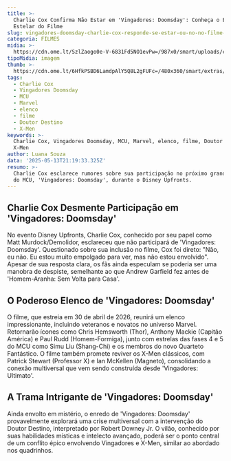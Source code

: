 ```yaml
---
title: >-
  Charlie Cox Confirma Não Estar em 'Vingadores: Doomsday': Conheça o Elenco
  Estelar do Filme
slug: vingadores-doomsday-charlie-cox-responde-se-estar-ou-no-no-filme-veja
categoria: FILMES
midia: >-
  https://cdn.ome.lt/SzlZaogo0e-V-6831Fd5NO1evPw=/987x0/smart/uploads/conteudo/fotos/Design_sem_nome_-_2025-05-08T215921.832_JwTELlL.png
tipoMidia: imagem
thumb: >-
  https://cdn.ome.lt/6HfkPSBD6LamdpAlY5Q8L2gFUFc=/480x360/smart/extras/conteudos/Design_sem_nome_-_2025-05-08T215921.832_m2qN5eM.png
tags:
  - Charlie Cox
  - Vingadores Doomsday
  - MCU
  - Marvel
  - elenco
  - filme
  - Doutor Destino
  - X-Men
keywords: >-
  Charlie Cox, Vingadores Doomsday, MCU, Marvel, elenco, filme, Doutor Destino,
  X-Men
author: Luana Souza
data: '2025-05-13T21:19:33.325Z'
resumo: >-
  Charlie Cox esclarece rumores sobre sua participação no próximo grande filme
  do MCU, 'Vingadores: Doomsday', durante o Disney Upfronts.
---
```


## Charlie Cox Desmente Participação em 'Vingadores: Doomsday'

<blockquote class="twitter-tweet"><a href="https://twitter.com/user/status/1922375478775546146"></a></blockquote>

No evento Disney Upfronts, Charlie Cox, conhecido por seu papel como Matt Murdock/Demolidor, esclareceu que não participará de 'Vingadores: Doomsday'. Questionado sobre sua inclusão no filme, Cox foi direto: "Não, eu não. Eu estou muito empolgado para ver, mas não estou envolvido". Apesar de sua resposta clara, os fãs ainda especulam se poderia ser uma manobra de despiste, semelhante ao que Andrew Garfield fez antes de 'Homem-Aranha: Sem Volta para Casa'.

## O Poderoso Elenco de 'Vingadores: Doomsday'

O filme, que estreia em 30 de abril de 2026, reunirá um elenco impressionante, incluindo veteranos e novatos no universo Marvel. Retornarão ícones como Chris Hemsworth (Thor), Anthony Mackie (Capitão América) e Paul Rudd (Homem-Formiga), junto com estrelas das fases 4 e 5 do MCU como Simu Liu (Shang-Chi) e os membros do novo Quarteto Fantástico. O filme também promete reviver os X-Men clássicos, com Patrick Stewart (Professor X) e Ian McKellen (Magneto), consolidando a conexão multiversal que vem sendo construída desde 'Vingadores: Ultimato'.

## A Trama Intrigante de 'Vingadores: Doomsday'

Ainda envolto em mistério, o enredo de 'Vingadores: Doomsday' provavelmente explorará uma crise multiversal com a intervenção do Doutor Destino, interpretado por Robert Downey Jr. O vilão, conhecido por suas habilidades místicas e intelecto avançado, poderá ser o ponto central de um conflito épico envolvendo Vingadores e X-Men, similar ao abordado nos quadrinhos.
